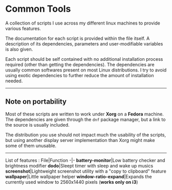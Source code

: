 # Common Tools

A collection of scripts I use across my different linux machines to provide various features.

The documentation for each script is provided within the file itself. 
A description of its dependencies, parameters and user-modifiable variables is also given.

Each script should be self contained with no additional installation process required (other than getting the dependencies). 
The dependencies are usually common softwares present on most Linux distributions. I try to avoid using exotic dependencies to further reduce the amount of installation needed.

---
## Note on portability

Most of these scripts are written to work under **Xorg** on a **Fedora** machine. The dependencies are given through the `dnf` package manager, but a link to the source is usually included.

The distribution you use should not impact much the usability of the scripts, but using another display server implementation than Xorg might make some of them unusable.

---
List of features :
File|Function
-|-
**battery-monitor**|Low battery checker and brightness modifier
**dodo**|Sleept timer with sleep and wake up musics
**screenshot**|Lightweight screenshot utility with a "copy to clipboard" feature
**wallpaper**|Little wallpaper helper
**window-ratio-expand**|Expands the currently used window to 2560x1440 pixels (**works only on i3**)
